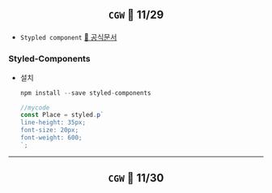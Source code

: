 ## <p align="center"> `CGW` 📆 11/29

- `Stypled component` <a href="https://styled-components.com/">📎 공식문서</a>

### Styled-Components
- 설치
    ```jsx
    npm install --save styled-components
    ```


    ```jsx
    //mycode
    const Place = styled.p`
    line-height: 35px;
    font-size: 20px;
    font-weight: 600;
    `;
    ```



---

## <p align="center"> `CGW` 📆 11/30
